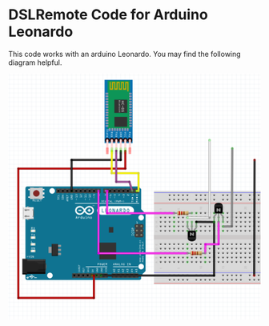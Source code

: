 # DSLRemote Code for Arduino Leonardo 

This code works with an arduino Leonardo. You may find the following diagram helpful.

![diagram](https://github.com/everitosan/DSLRemoteArduino/blob/master/Diagram.png)
